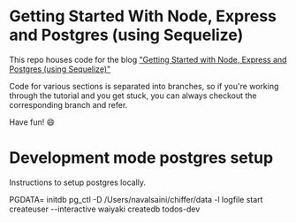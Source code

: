 # Getting Started With Node, Express and Postgres (using Sequelize)

This repo houses code for the blog ["Getting Started with Node, Express and Postgres (using Sequelize)"](https://scotch.io/tutorials/getting-started-with-node-express-and-postgres-using-sequelize)

Code for various sections is separated into branches, so if you're working through the tutorial and you get stuck, you can always checkout the corresponding branch and refer.

Have fun! 😄

# Development mode postgres setup

Instructions to setup postgres locally.

PGDATA=<PATH>
initdb
pg_ctl -D /Users/navalsaini/chiffer/data -l logfile start
createuser --interactive waiyaki
createdb todos-dev
